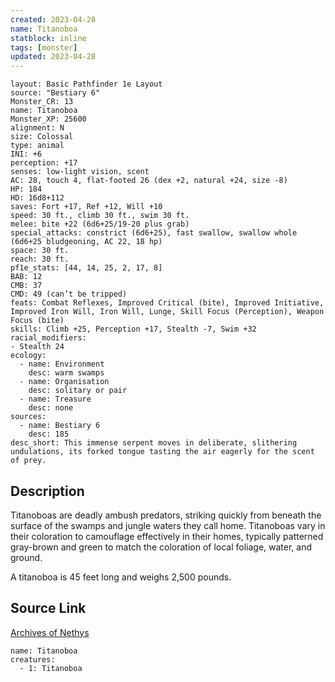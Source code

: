 ```yaml
---
created: 2023-04-28
name: Titanoboa
statblock: inline
tags: [monster]
updated: 2023-04-28
---
```

```statblock
layout: Basic Pathfinder 1e Layout
source: "Bestiary 6"
Monster_CR: 13
name: Titanoboa
Monster_XP: 25600
alignment: N
size: Colossal
type: animal
INI: +6
perception: +17
senses: low-light vision, scent
AC: 28, touch 4, flat-footed 26 (dex +2, natural +24, size -8)
HP: 184
HD: 16d8+112
saves: Fort +17, Ref +12, Will +10
speed: 30 ft., climb 30 ft., swim 30 ft.
melee: bite +22 (6d6+25/19-20 plus grab)
special_attacks: constrict (6d6+25), fast swallow, swallow whole (6d6+25 bludgeoning, AC 22, 18 hp)
space: 30 ft.
reach: 30 ft.
pf1e_stats: [44, 14, 25, 2, 17, 8]
BAB: 12
CMB: 37
CMD: 49 (can’t be tripped)
feats: Combat Reflexes, Improved Critical (bite), Improved Initiative, Improved Iron Will, Iron Will, Lunge, Skill Focus (Perception), Weapon Focus (bite)
skills: Climb +25, Perception +17, Stealth -7, Swim +32
racial_modifiers:
- Stealth 24
ecology:
  - name: Environment
    desc: warm swamps
  - name: Organisation
    desc: solitary or pair
  - name: Treasure
    desc: none
sources:
  - name: Bestiary 6
    desc: 185
desc_short: This immense serpent moves in deliberate, slithering undulations, its forked tongue tasting the air eagerly for the scent of prey.
```
## Description
Titanoboas are deadly ambush predators, striking quickly from beneath the surface of the swamps and jungle waters they call home. Titanoboas vary in their coloration to camouflage effectively in their homes, typically patterned gray-brown and green to match the coloration of local foliage, water, and ground. 

A titanoboa is 45 feet long and weighs 2,500 pounds.
## Source Link
[Archives of Nethys](https://aonprd.com/MonsterDisplay.aspx?ItemName=Titanoboa)
```encounter-table
name: Titanoboa
creatures:
  - 1: Titanoboa
```
